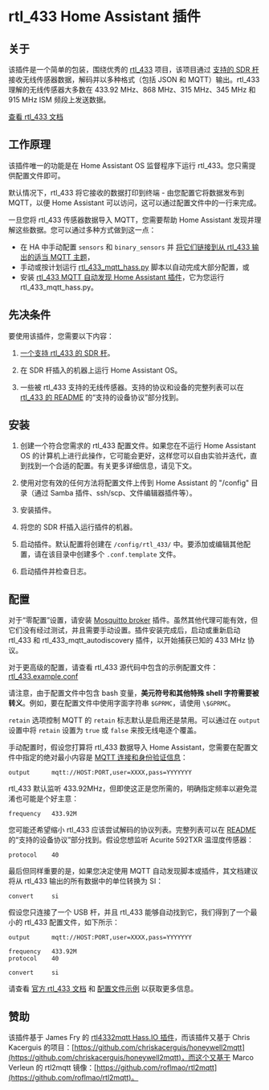 # rtl_433 Home Assistant 插件

## 关于

该插件是一个简单的包装，围绕优秀的 [rtl_433](https://github.com/merbanan/rtl_433) 项目，该项目通过 [支持的 SDR 杆](https://triq.org/rtl_433/HARDWARE.html) 接收无线传感器数据，解码并以多种格式（包括 JSON 和 MQTT）输出。rtl_433 理解的无线传感器大多数在 433.92 MHz、868 MHz、315 MHz、345 MHz 和 915 MHz ISM 频段上发送数据。

[查看 rtl_433 文档](https://triq.org/rtl_433)

## 工作原理

该插件唯一的功能是在 Home Assistant OS 监督程序下运行 rtl_433。您只需提供配置文件即可。

默认情况下，rtl_433 将它接收的数据打印到终端 - 由您配置它将数据发布到 MQTT，以便 Home Assistant 可以访问，这可以通过配置文件中的一行来完成。

一旦您将 rtl_433 传感器数据导入 MQTT，您需要帮助 Home Assistant 发现并理解这些数据。您可以通过多种方式做到这一点：

  * 在 HA 中手动配置 `sensors` 和 `binary_sensors` 并 [将它们链接到从 rtl_433 输出的适当 MQTT 主题](https://www.home-assistant.io/integrations/sensor.mqtt/)，
  * 手动或按计划运行 [rtl_433_mqtt_hass.py](https://github.com/merbanan/rtl_433/tree/master/examples/rtl_433_mqtt_hass.py) 脚本以自动完成大部分配置，或
  * 安装 [rtl_433 MQTT 自动发现 Home Assistant 插件](https://github.com/pbkhrv/rtl_433-hass-addons/tree/main/rtl_433_mqtt_autodiscovery)，它为您运行 rtl_433_mqtt_hass.py。

## 先决条件

要使用该插件，您需要以下内容：

 1. [一个支持 rtl_433 的 SDR 杆](https://triq.org/rtl_433/HARDWARE.html)。

 2. 在 SDR 杆插入的机器上运行 Home Assistant OS。

 3. 一些被 rtl_433 支持的无线传感器。支持的协议和设备的完整列表可以在 [rtl_433 的 README](https://github.com/merbanan/rtl_433/blob/master/README.md) 的“支持的设备协议”部分找到。

## 安装

 1. 创建一个符合您需求的 rtl_433 配置文件。如果您在不运行 Home Assistant OS 的计算机上进行此操作，它可能会更好，这样您可以自由实验并迭代，直到找到一个合适的配置。有关更多详细信息，请见下文。

 2. 使用对您有效的任何方法将配置文件上传到 Home Assistant 的 "/config" 目录（通过 Samba 插件、ssh/scp、文件编辑器插件等）。

 3. 安装插件。

 5. 将您的 SDR 杆插入运行插件的机器。

 5. 启动插件。默认配置将创建在 `/config/rtl_433/` 中。要添加或编辑其他配置，请在该目录中创建多个 `.conf.template` 文件。

 6. 启动插件并检查日志。

## 配置

对于“零配置”设置，请安装 [Mosquitto broker](https://github.com/home-assistant/addons/blob/master/mosquitto/DOCS.md) 插件。虽然其他代理可能有效，但它们没有经过测试，并且需要手动设置。插件安装完成后，启动或重新启动 rtl_433 和 rtl_433_mqtt_autodiscovery 插件，以开始捕获已知的 433 MHz 协议。

对于更高级的配置，请查看 rtl_433 源代码中包含的示例配置文件：[rtl_433.example.conf](https://github.com/merbanan/rtl_433/blob/master/conf/rtl_433.example.conf)

请注意，由于配置文件中包含 bash 变量，**美元符号和其他特殊 shell 字符需要被转义**。例如，要在配置文件中使用字面字符串 `$GPRMC`，请使用 `\$GPRMC`。

`retain` 选项控制 MQTT 的 `retain` 标志默认是启用还是禁用。可以通过在 `output` 设置中将 `retain` 设置为 `true` 或 `false` 来按无线电逐个覆盖。

手动配置时，假设您打算将 rtl_433 数据导入 Home Assistant，您需要在配置文件中指定的绝对最小内容是 [MQTT 连接和身份验证信息](https://triq.org/rtl_433/OPERATION.html#mqtt-output)：

```
output      mqtt://HOST:PORT,user=XXXX,pass=YYYYYYY
```

rtl_433 默认监听 433.92MHz，但即使这正是您所需的，明确指定频率以避免混淆也可能是个好主意：

```
frequency   433.92M
```

您可能还希望缩小 rtl_433 应该尝试解码的协议列表。完整列表可以在 [README](https://github.com/merbanan/rtl_433/blob/master/README.md) 的“支持的设备协议”部分找到。假设您想监听 Acurite 592TXR 温湿度传感器：

```
protocol    40
```

最后但同样重要的是，如果您决定使用 MQTT 自动发现脚本或插件，其文档建议将从 rtl_433 输出的所有数据中的单位转换为 SI：

```
convert     si
```

假设您只连接了一个 USB 杆，并且 rtl_433 能够自动找到它，我们得到了一个最小的 rtl_433 配置文件，如下所示：

```
output      mqtt://HOST:PORT,user=XXXX,pass=YYYYYYY

frequency   433.92M
protocol    40

convert     si
```

请查看 [官方 rtl_433 文档](https://triq.org/rtl_433) 和 [配置文件示例](https://github.com/merbanan/rtl_433/tree/master/conf) 以获取更多信息。

## 赞助

该插件基于 James Fry 的 [rtl4332mqtt Hass.IO 插件](https://github.com/james-fry/hassio-addons/tree/master/rtl4332mqtt)，而该插件又基于 Chris Kacerguis 的项目：[https://github.com/chriskacerguis/honeywell2mqtt](https://github.com/chriskacerguis/honeywell2mqtt)，而这个又基于 Marco Verleun 的 rtl2mqtt 镜像：[https://github.com/roflmao/rtl2mqtt](https://github.com/roflmao/rtl2mqtt)。